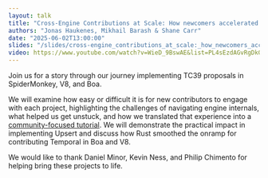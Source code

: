 ```yaml
---
layout: talk
title: "Cross-Engine Contributions at Scale: How newcomers accelerated Temporal and Upsert in SpiderMonkey, V8, and Boa"
authors: "Jonas Haukenes, Mikhail Barash & Shane Carr"
date: "2025-06-02T13:00:00"
slides: "/slides/cross-engine_contributions_at_scale:_how_newcomers_accelerated_temporal_and_upsert_in_spidermonkey,_v8,_and_boa_by_jonas_haukenes,_mikhail_barash_&_shane_carr.pdf"
video: https://www.youtube.com/watch?v=WieD_9BswAE&list=PL4sEzdAGvRgDkGm0XYou_lJ5wdmIi7FJY
---
```


Join us for a story through our journey implementing TC39 proposals in SpiderMonkey, V8, and Boa.

We will examine how easy or difficult it is for new contributors to engage with each project, highlighting the challenges of navigating engine internals, what helped us get unstuck, and how we translated that experience into a [community-focused tutorial](https://bldl.github.io/upsert-tutorial/). We will demonstrate the practical impact in implementing Upsert and discuss how Rust smoothed the onramp for contributing Temporal in Boa and V8.

We would like to thank Daniel Minor, Kevin Ness, and Philip Chimento for helping bring these projects to life.

